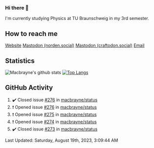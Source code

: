 ### Hi there 👋
I'm currently studying Physics at TU Braunschweig in my 3rd semester.

## How to reach me
[Website](https://florentin-schleuss.de)
<a rel="me" href="https://norden.social/@florentin">Mastodon (norden.social)</a>
<a rel="me" href="https://craftodon.social/@frodolon">Mastodon (craftodon.social)</a>
[Email](mailto:hello@macbrayne.de)

## Statistics
![Macbrayne's github stats](https://github-readme-stats.vercel.app/api?username=macbrayne&count_private=true&show_icons=true&hide_rank=true&custom_title=macbrayne's%20GitHub%20Stats)
[![Top Langs](https://github-readme-stats.vercel.app/api/top-langs/?username=macbrayne&exclude_repo=liftron&layout=compact)](https://github.com/anuraghazra/github-readme-stats)
## GitHub Activity

<!--RECENT_ACTIVITY:start-->
1. ✔️ Closed issue [#276](https://github.com/macbrayne/status/issues/276) in [macbrayne/status](https://github.com/macbrayne/status)
2. ❗️ Opened issue [#276](https://github.com/macbrayne/status/issues/276) in [macbrayne/status](https://github.com/macbrayne/status)
3. ❗️ Opened issue [#275](https://github.com/macbrayne/status/issues/275) in [macbrayne/status](https://github.com/macbrayne/status)
4. ❗️ Opened issue [#274](https://github.com/macbrayne/status/issues/274) in [macbrayne/status](https://github.com/macbrayne/status)
5. ✔️ Closed issue [#273](https://github.com/macbrayne/status/issues/273) in [macbrayne/status](https://github.com/macbrayne/status)
<!--RECENT_ACTIVITY:end-->

<!--RECENT_ACTIVITY:last_update-->
Last Updated: Saturday, August 19th, 2023, 3:09:44 AM
<!--RECENT_ACTIVITY:last_update_end-->


<!--
**macbrayne/macbrayne** is a ✨ _special_ ✨ repository because its `README.md` (this file) appears on your GitHub profile.

Here are some ideas to get you started:

- 🔭 I’m currently working on ...
- 🌱 I’m currently learning ...
- 👯 I’m looking to collaborate on ...
- 🤔 I’m looking for help with ...
- 💬 Ask me about ...
- 📫 How to reach me: ...
- 😄 Pronouns: ...
- ⚡ Fun fact: ...
-->
